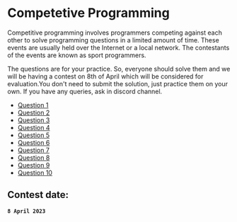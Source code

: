# Competetive Programming

Competitive programming involves programmers competing against each other to solve programming questions in a limited amount of time. These events are usually held over the Internet or a local network. The contestants of the events are known as sport programmers.

The questions are for your practice. So, everyone should solve them and we will be having a contest on 8th of April which will be considered for evaluation.You don't need to submit the solution, just practice them on your own. If you have any queries, ask in discord channel.

* [Question 1](https://www.codechef.com/problems/ATM2)
* [Question 2](https://www.codechef.com/problems/MAXCOUNT)
* [Question 3](https://www.codechef.com/problems/PRODUCT)
* [Question 4](https://www.codechef.com/problems/MATCHES)
* [Question 5](https://www.codechef.com/problems/LOCKDRAW)
* [Question 6](https://www.codechef.com/problems/BTWSXOR)
* [Question 7](https://codeforces.com/problemset/problem/231/A)
* [Question 8](https://codeforces.com/problemset/problem/71/A)
* [Question 9](https://www.codechef.com/problems/EZSPEAK)
* [Question 10](https://codeforces.com/problemset/problem/158/A)


## Contest date:
**`8 April 2023`**
